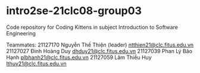 # intro2se-21clc08-group03
Code repository for Coding Kittens in subject Introduction to Software Engineering

Teammates:
21127170	Nguyễn Thế Thiện (leader)	ntthien21@clc.fitus.edu.vn
21127027	Đinh Hoàng Duy	dhduy21@clc.fitus.edu.vn
21127039	Phan Lý Bảo Hạnh	plbhanh21@clc.fitus.edu.vn
21127059	Lâm Thiều Huy	lthuy21@clc.fitus.edu.vn
